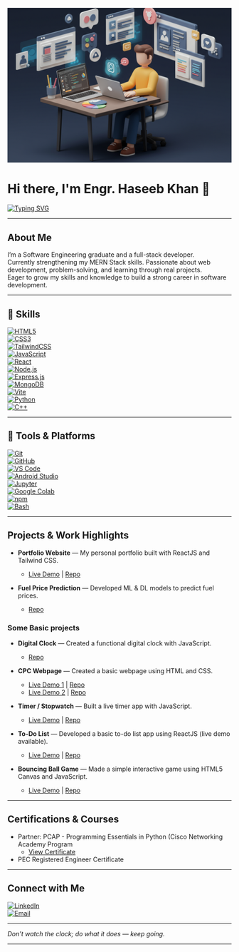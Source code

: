 ![Frontend Developer Illustration](https://github.com/Haseeb-Khan-Official/Haseeb-Khan-Official/blob/582538bcaaf1d51e892c9919d788f0913eb87ff9/newportrait.png)  

# Hi there, I'm Engr. Haseeb Khan 👋  

[![Typing SVG](https://readme-typing-svg.demolab.com?font=Anton&weight=700&letterSpacing=5px&duration=4500&pause=1000&color=7CACDE&center=true&vCenter=true&width=800&lines=Software+Engineer;Full+Stack+Web+Developer;HTML+%7C+CSS+%7C+TailwindCSS+JavaScript;MongoDB+%7C+ExpressJS+ReactJS+%7C+NodeJS;Vite+%7C+Python+%7C+C++)](https://git.io/typing-svg)

---

## About Me  

I’m a Software Engineering graduate and a full-stack developer.  
Currently strengthening my MERN Stack skills. Passionate about web development, problem-solving, and learning through real projects.  
Eager to grow my skills and knowledge to build a strong career in software development.  

---

## 🧠 Skills  

[![HTML5](https://img.shields.io/badge/HTML5-E34F26?logo=html5&logoColor=white&style=flat-square)]()  
[![CSS3](https://img.shields.io/badge/CSS3-1572B6?logo=css3&logoColor=white&style=flat-square)]()  
[![TailwindCSS](https://img.shields.io/badge/TailwindCSS-06B6D4?logo=tailwindcss&logoColor=white&style=flat-square)]()  
[![JavaScript](https://img.shields.io/badge/JavaScript-F7DF1E?logo=javascript&logoColor=black&style=flat-square)]()  
[![React](https://img.shields.io/badge/React-61DAFB?logo=react&logoColor=black&style=flat-square)]()  
[![Node.js](https://img.shields.io/badge/Node.js-339933?logo=node.js&logoColor=white&style=flat-square)]()  
[![Express.js](https://img.shields.io/badge/Express.js-000000?logo=express&logoColor=white&style=flat-square)]()  
[![MongoDB](https://img.shields.io/badge/MongoDB-47A248?logo=mongodb&logoColor=white&style=flat-square)]()  
[![Vite](https://img.shields.io/badge/Vite-646CFF?logo=vite&logoColor=white&style=flat-square)]()  
[![Python](https://img.shields.io/badge/Python-3776AB?logo=python&logoColor=white&style=flat-square)]()  
[![C++](https://img.shields.io/badge/C++-00599C?logo=cplusplus&logoColor=white&style=flat-square)]()  

---

## 🧰 Tools & Platforms  

[![Git](https://img.shields.io/badge/Git-F05032?logo=git&logoColor=white&style=flat-square)]()  
[![GitHub](https://img.shields.io/badge/GitHub-181717?logo=github&logoColor=white&style=flat-square)]()  
[![VS Code](https://img.shields.io/badge/VS_Code-007ACC?logo=visualstudiocode&logoColor=white&style=flat-square)]()  
[![Android Studio](https://img.shields.io/badge/Android_Studio-3DDC84?logo=androidstudio&logoColor=white&style=flat-square)]()  
[![Jupyter](https://img.shields.io/badge/Jupyter-F37626?logo=jupyter&logoColor=white&style=flat-square)]()  
[![Google Colab](https://img.shields.io/badge/Google_Colab-F9AB00?logo=googlecolab&logoColor=black&style=flat-square)]()  
[![npm](https://img.shields.io/badge/npm-CB3837?logo=npm&logoColor=white&style=flat-square)]()  
[![Bash](https://img.shields.io/badge/Bash-4EAA25?logo=gnubash&logoColor=white&style=flat-square)]()  

---

## Projects & Work Highlights
- **Portfolio Website** — My personal portfolio built with ReactJS and Tailwind CSS.
  * [Live Demo](https://haseebkhan-portfolio.vercel.app/) | [Repo](https://github.com/Haseeb-Khan-Official/My_Portfolio)

- **Fuel Price Prediction** — Developed ML & DL models to predict fuel prices.
  * [Repo](https://github.com/Haseeb-Khan-Official/fuelPricePrediction)
### Some Basic projects 
- **Digital Clock** — Created a functional digital clock with JavaScript.
  * [Repo](https://github.com/Haseeb-Khan-Official/digital-clock)
  
- **CPC Webpage** — Created a basic webpage using HTML and CSS.
  * [Live Demo 1](https://haseeb-khan-official.github.io/MyWebProjOld/) | [Repo](https://github.com/Haseeb-Khan-Official/MyWebProjOld)
  * [Live Demo 2](https://haseeb-khan-official.github.io/MyProjectNew/) | [Repo](https://github.com/Haseeb-Khan-Official/MyProjectNew)
  
- **Timer / Stopwatch** — Built a live timer app with JavaScript.  
  * [Live Demo](https://stop-watchv1.vercel.app/) | [Repo](https://github.com/Haseeb-Khan-Official/timer/tree/main)  

- **To-Do List** — Developed a basic to-do list app using ReactJS (live demo available).  
  * [Live Demo](https://to-do-listv1.vercel.app/) | [Repo](https://github.com/Haseeb-Khan-Official/todo-list)  

- **Bouncing Ball Game** — Made a simple interactive game using HTML5 Canvas and JavaScript.  
  * [Live Demo](https://ball-jumping-gamev1.vercel.app/) | [Repo](https://github.com/Haseeb-Khan-Official/Ball-jumping-game)

---

## Certifications & Courses
- Partner: PCAP - Programming Essentials in Python (Cisco Networking Academy Program
  * [ View Certificate ](https://drive.google.com/file/d/1FPNhDOwihd5xAe-hZFUBjkBmMP4hOl5R/view?usp=sharing)
- PEC Registered Engineer Certificate
  
---

## Connect with Me

[![LinkedIn](https://img.shields.io/badge/-LinkedIn-blue?logo=linkedin&logoColor=white&style=flat-square)](https://www.linkedin.com/in/haseebkhanhk/)  
[![Email](https://img.shields.io/badge/-Email-blue?logo=Email&logoColor=white&style=flat-square)](mailto:haseeb577221@gmail.com)

---

*Don’t watch the clock; do what it does — keep going.*

---
